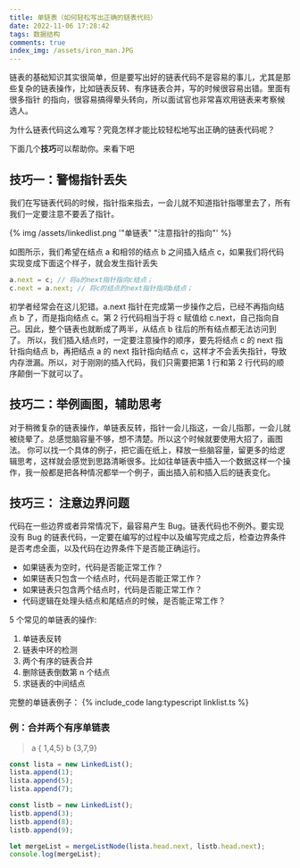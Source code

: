 ```yaml
---
title: 单链表（如何轻松写出正确的链表代码）
date: 2022-11-06 17:28:42
tags: 数据结构
comments: true
index_img: /assets/iron_man.JPG
---
```


链表的基础知识其实很简单，但是要写出好的链表代码不是容易的事儿，尤其是那些复杂的链表操作，比如链表反转、有序链表合并，写的时候很容易出错。里面有很多指针
的指向，很容易搞得晕头转向，所以面试官也非常喜欢用链表来考察候选人。

为什么链表代码这么难写？究竟怎样才能比较轻松地写出正确的链表代码呢？

下面几个**技巧**可以帮助你。来看下吧

## 技巧一：警惕指针丢失

我们在写链表代码的时候，指针指来指去，一会儿就不知道指针指哪里去了，所有我们一定要注意不要丢了指针。

{% img  /assets/linkedlist.png '"单链表" "注意指针的指向"' %}

如图所示，我们希望在结点 a 和相邻的结点 b 之间插入结点 c，如果我们将代码实现变成下面这个样子，就会发生指针丢失

```javascript
a.next = c; // 将a的next指针指向c结点；
c.next = a.next; // 将c的结点的next指针指向b结点；
```

初学者经常会在这儿犯错。a.next 指针在完成第一步操作之后，已经不再指向结点 b 了，而是指向结点 c。第 2 行代码相当于将 c 赋值给 c.next，自己指向自己。因此，整个链表也就断成了两半，从结点 b 往后的所有结点都无法访问到了。
所以，我们插入结点时，一定要注意操作的顺序，要先将结点 c 的 next 指针指向结点 b，再把结点 a 的 next 指针指向结点 c，这样才不会丢失指针，导致内存泄漏。所以，对于刚刚的插入代码，我们只需要把第 1 行和第 2 行代码的顺序颠倒一下就可以了。

## 技巧二：举例画图，辅助思考

对于稍微复杂的链表操作，单链表反转，指针一会儿指这，一会儿指那，一会儿就被绕晕了。总感觉脑容量不够，想不清楚。所以这个时候就要使用大招了，画图法。
你可以找一个具体的例子，把它画在纸上，释放一些脑容量，留更多的给逻辑思考，这样就会感觉到思路清晰很多。比如往单链表中插入一个数据这样一个操作，我一般都是把各种情况都举一个例子，画出插入前和插入后的链表变化。

## 技巧三： 注意边界问题

代码在一些边界或者异常情况下，最容易产生 Bug。链表代码也不例外。要实现没有 Bug 的链表代码，一定要在编写的过程中以及编写完成之后，检查边界条件是否考虑全面，以及代码在边界条件下是否能正确运行。

- 如果链表为空时，代码是否能正常工作？
- 如果链表只包含一个结点时，代码是否能正常工作？
- 如果链表只包含两个结点时，代码是否能正常工作？
- 代码逻辑在处理头结点和尾结点的时候，是否能正常工作？

5 个常见的单链表的操作:

1. 单链表反转
2. 链表中环的检测
3. 两个有序的链表合并
4. 删除链表倒数第 n 个结点
5. 求链表的中间结点

完整的单链表例子：
{% include_code lang:typescript linklist.ts %}

### 例：合并两个有序单链表

> a { 1,4,5} b {3,7,9}

```javascript
const lista = new LinkedList();
lista.append(1);
lista.append(5);
lista.append(7);

const listb = new LinkedList();
listb.append(3);
listb.append(8);
listb.append(9);

let mergeList = mergeListNode(lista.head.next, listb.head.next);
console.log(mergeList);
```
